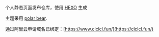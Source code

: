 个人静态页面发布仓库，使用 [HEXO](https://hexo.io/) 生成  

主题采用 [polar bear](https://github.com/frostfan/hexo-theme-polarbear).  

通过阿里云申请域名已绑定：[https://www.clclcl.fun/](https://clclcl.fun/) 
